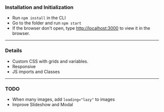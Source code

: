### Installation and Initialization
* Run `npm install` in the CLI
* Go to the folder and run `npm start`
* If the browser don't open, type [http://localhost:3000](http://localhost:3000) to view it in the browser.

---

### Details
* Custom CSS with grids and variables.
* Responsive
* JS imports and Classes

---

### TODO
* When many images, add `loading="lazy"` to images
* Improve Slideshow and Modal
